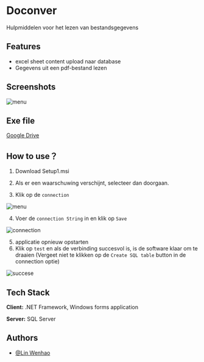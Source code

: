 # Doconver

Hulpmiddelen voor het lezen van bestandsgegevens

## Features

- excel sheet content upload naar database
- Gegevens uit een pdf-bestand lezen

## Screenshots
![menu](https://i.ibb.co/Mndg6d4/Schermafbeelding-2023-02-23-113159.png)

## Exe file

[Google Drive](https://drive.google.com/drive/folders/1-GxmMY94aNZfXRuJjl23Hr_7EV3ZB-2B?usp=sharing)

## How to use？

1. Download Setup1.msi

2. Als er een waarschuwing verschijnt, selecteer dan doorgaan.

3. Klik op de `connection`

![menu](https://i.ibb.co/Mndg6d4/Schermafbeelding-2023-02-23-113159.png)

4. Voer de `connection String` in en klik op `Save`

![connection](https://i.ibb.co/NpYhPvX/Schermafbeelding-2023-02-23-121246.png)

5. applicatie opnieuw opstarten
6. Klik op `test` en als de verbinding succesvol is, is de software klaar om te draaien (Vergeet niet te klikken op de `Create SQL table` button in de connection optie)

![succese](https://i.ibb.co/LP98JpP/Schermafbeelding-2023-02-23-121557.png)


## Tech Stack

**Client:** .NET Framework, Windows forms application

**Server:** SQL Server

## Authors

- [@Lin Wenhao](https://github.com/LinWenhao5)
